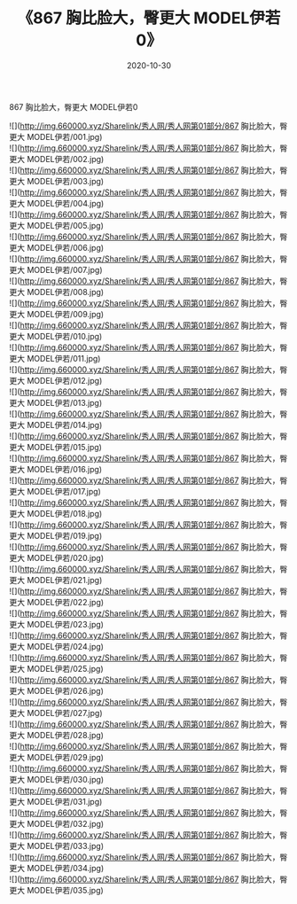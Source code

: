 ﻿---
layout: post
title:  《867 胸比脸大，臀更大 MODEL伊若0》
date:   2020-10-30
img: http://img.660000.xyz/Sharelink/秀人网/秀人网第01部分/867 胸比脸大，臀更大 MODEL伊若0/000.jpg
categories: [美女, 清纯, 唯美]
---

867 胸比脸大，臀更大 MODEL伊若0

  ![](http://img.660000.xyz/Sharelink/秀人网/秀人网第01部分/867 胸比脸大，臀更大 MODEL伊若/001.jpg) <br> ![](http://img.660000.xyz/Sharelink/秀人网/秀人网第01部分/867 胸比脸大，臀更大 MODEL伊若/002.jpg) <br> ![](http://img.660000.xyz/Sharelink/秀人网/秀人网第01部分/867 胸比脸大，臀更大 MODEL伊若/003.jpg) <br> ![](http://img.660000.xyz/Sharelink/秀人网/秀人网第01部分/867 胸比脸大，臀更大 MODEL伊若/004.jpg) <br> ![](http://img.660000.xyz/Sharelink/秀人网/秀人网第01部分/867 胸比脸大，臀更大 MODEL伊若/005.jpg) <br> ![](http://img.660000.xyz/Sharelink/秀人网/秀人网第01部分/867 胸比脸大，臀更大 MODEL伊若/006.jpg) <br> ![](http://img.660000.xyz/Sharelink/秀人网/秀人网第01部分/867 胸比脸大，臀更大 MODEL伊若/007.jpg) <br> ![](http://img.660000.xyz/Sharelink/秀人网/秀人网第01部分/867 胸比脸大，臀更大 MODEL伊若/008.jpg) <br> ![](http://img.660000.xyz/Sharelink/秀人网/秀人网第01部分/867 胸比脸大，臀更大 MODEL伊若/009.jpg) <br> ![](http://img.660000.xyz/Sharelink/秀人网/秀人网第01部分/867 胸比脸大，臀更大 MODEL伊若/010.jpg) <br> ![](http://img.660000.xyz/Sharelink/秀人网/秀人网第01部分/867 胸比脸大，臀更大 MODEL伊若/011.jpg) <br> ![](http://img.660000.xyz/Sharelink/秀人网/秀人网第01部分/867 胸比脸大，臀更大 MODEL伊若/012.jpg) <br> ![](http://img.660000.xyz/Sharelink/秀人网/秀人网第01部分/867 胸比脸大，臀更大 MODEL伊若/013.jpg) <br> ![](http://img.660000.xyz/Sharelink/秀人网/秀人网第01部分/867 胸比脸大，臀更大 MODEL伊若/014.jpg) <br> ![](http://img.660000.xyz/Sharelink/秀人网/秀人网第01部分/867 胸比脸大，臀更大 MODEL伊若/015.jpg) <br> ![](http://img.660000.xyz/Sharelink/秀人网/秀人网第01部分/867 胸比脸大，臀更大 MODEL伊若/016.jpg) <br> ![](http://img.660000.xyz/Sharelink/秀人网/秀人网第01部分/867 胸比脸大，臀更大 MODEL伊若/017.jpg) <br> ![](http://img.660000.xyz/Sharelink/秀人网/秀人网第01部分/867 胸比脸大，臀更大 MODEL伊若/018.jpg) <br> ![](http://img.660000.xyz/Sharelink/秀人网/秀人网第01部分/867 胸比脸大，臀更大 MODEL伊若/019.jpg) <br> ![](http://img.660000.xyz/Sharelink/秀人网/秀人网第01部分/867 胸比脸大，臀更大 MODEL伊若/020.jpg) <br> ![](http://img.660000.xyz/Sharelink/秀人网/秀人网第01部分/867 胸比脸大，臀更大 MODEL伊若/021.jpg) <br> ![](http://img.660000.xyz/Sharelink/秀人网/秀人网第01部分/867 胸比脸大，臀更大 MODEL伊若/022.jpg) <br> ![](http://img.660000.xyz/Sharelink/秀人网/秀人网第01部分/867 胸比脸大，臀更大 MODEL伊若/023.jpg) <br> ![](http://img.660000.xyz/Sharelink/秀人网/秀人网第01部分/867 胸比脸大，臀更大 MODEL伊若/024.jpg) <br> ![](http://img.660000.xyz/Sharelink/秀人网/秀人网第01部分/867 胸比脸大，臀更大 MODEL伊若/025.jpg) <br> ![](http://img.660000.xyz/Sharelink/秀人网/秀人网第01部分/867 胸比脸大，臀更大 MODEL伊若/026.jpg) <br> ![](http://img.660000.xyz/Sharelink/秀人网/秀人网第01部分/867 胸比脸大，臀更大 MODEL伊若/027.jpg) <br> ![](http://img.660000.xyz/Sharelink/秀人网/秀人网第01部分/867 胸比脸大，臀更大 MODEL伊若/028.jpg) <br> ![](http://img.660000.xyz/Sharelink/秀人网/秀人网第01部分/867 胸比脸大，臀更大 MODEL伊若/029.jpg) <br> ![](http://img.660000.xyz/Sharelink/秀人网/秀人网第01部分/867 胸比脸大，臀更大 MODEL伊若/030.jpg) <br> ![](http://img.660000.xyz/Sharelink/秀人网/秀人网第01部分/867 胸比脸大，臀更大 MODEL伊若/031.jpg) <br> ![](http://img.660000.xyz/Sharelink/秀人网/秀人网第01部分/867 胸比脸大，臀更大 MODEL伊若/032.jpg) <br> ![](http://img.660000.xyz/Sharelink/秀人网/秀人网第01部分/867 胸比脸大，臀更大 MODEL伊若/033.jpg) <br> ![](http://img.660000.xyz/Sharelink/秀人网/秀人网第01部分/867 胸比脸大，臀更大 MODEL伊若/034.jpg) <br> ![](http://img.660000.xyz/Sharelink/秀人网/秀人网第01部分/867 胸比脸大，臀更大 MODEL伊若/035.jpg) <br>